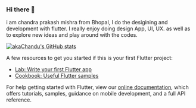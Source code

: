### Hi there 👋

i am chandra prakash mishra from Bhopal, I do the desigining and development with flutter. I really enjoy doing design App, UI, UX. as well as to explore new ideas and play around with the codes. 

[![akaChandu's GitHub stats](https://github-readme-stats.vercel.app/api?username=akaChandu)](https://github.com/anuraghazra/github-readme-stats)

A few resources to get you started if this is your first Flutter project:

- [Lab: Write your first Flutter app](https://flutter.dev/docs/get-started/codelab)
- [Cookbook: Useful Flutter samples](https://flutter.dev/docs/cookbook)

For help getting started with Flutter, view our
[online documentation](https://flutter.dev/docs), which offers tutorials,
samples, guidance on mobile development, and a full API reference.
